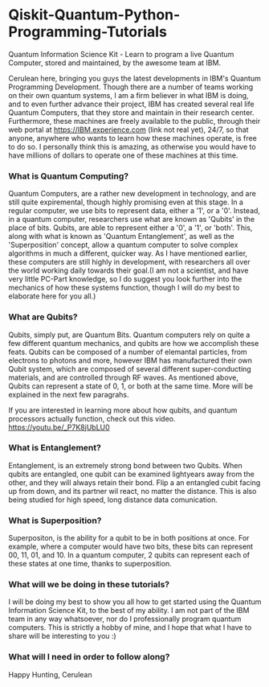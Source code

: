 # Qiskit-Quantum-Python-Programming-Tutorials
Quantum Information Science Kit - Learn to program a live Quantum Computer, stored and maintained, by the awesome team at IBM. 

Cerulean here, bringing you guys the latest developments in IBM's Quantum Programming Development. Though there are a number of teams working on their own quantum systems, I am a firm believer in what IBM is doing, and to even further advance their project, IBM has created several real life Quantum Computers, that they store and maintain in their research center. Furthermore, these machines are freely available to the public, through their web portal at https://IBM.experience.com (link not real yet), 24/7, so that anyone, anywhere who wants to learn how these machines operate, is free to do so. I personally think this is amazing, as otherwise you would have to have millions of dollars to operate one of these machines at this time.

### What is Quantum Computing?

Quantum Computers, are a rather new development in technology, and are still quite expiremental, though highly promising even at this stage. In a regular computer, we use bits to represent data, either a '1', or a '0'. Instead, in a quantum computer, researchers use what are known as 'Qubits' in the place of bits. Qubits, are able to represent either a '0', a '1', or 'both'. This, along with what is known as 'Quantum Entanglement', as well as the 'Superposition' concept, allow a quantum computer to solve complex algorithms in much a different, quicker way. As I have mentioned earlier, these computers are still highly in development, with researchers all over the world working daily towards their goal.(I am not a scientist, and have very little PC-Part knowledge, so I do suggest you look further into the mechanics of how these systems function, though I will do my best to elaborate here for you all.)

### What are Qubits?

Qubits, simply put, are Quantum Bits. Quantum computers rely on quite a few different quantum mechanics, and qubits are how we accomplish these feats. Qubits can be composed of a number of elemantal particles, from electrons to photons and more, however IBM has manufactured their own Qubit system, which are composed of several different super-conducting materials, and are controlled through RF waves. As mentioned above, Qubits can represent a state of 0, 1, or both at the same time. More will be explained in the next few paragrahs.  

If you are interested in learning more about how qubits, and quantum processors actually function, check out this video.
https://youtu.be/_P7K8jUbLU0

### What is Entanglement?
Entanglement, is an extremely strong bond between two Qubits. When qubits are entangled, one qubit can be examined lightyears away from the other, and they will always retain their bond. Flip a an entangled cubit facing up from down, and its partner wil react, no matter the distance. This is also being studied for high speed, long distance data comunication.

### What is Superposition?
Superpositon, is the ability for a qubit to be in both positions at once. For example, where a computer would have two bits, these bits can represent 00, 11, 01, and 10. In a quantum computer, 2 qubits can represent each of these states at one time, thanks to superposition.

### What will we be doing in these tutorials?

I will be doing my best to show you all how to get started using the Quantum Information Science Kit, to the best of my ability. I am not part of the IBM team in any way whatsoever, nor do I professionally program quantum computers. This is strictly a hobby of mine, and I hope that what I have to share will be interesting to you :)

### What will I need in order to follow along?


Happy Hunting, 
Cerulean
